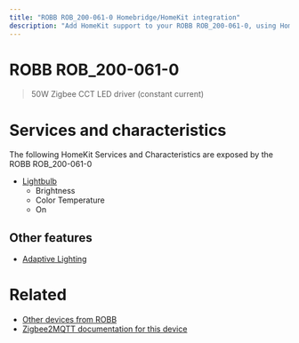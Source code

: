 ```yaml
---
title: "ROBB ROB_200-061-0 Homebridge/HomeKit integration"
description: "Add HomeKit support to your ROBB ROB_200-061-0, using Homebridge, Zigbee2MQTT and homebridge-z2m."
---
```

<!---
This file has been GENERATED using src/docgen/docgen.ts
DO NOT EDIT THIS FILE MANUALLY!
-->
# ROBB ROB_200-061-0
> 50W Zigbee CCT LED driver (constant current)


# Services and characteristics
The following HomeKit Services and Characteristics are exposed by
the ROBB ROB_200-061-0

* [Lightbulb](../../light.md)
  * Brightness
  * Color Temperature
  * On

## Other features
* [Adaptive Lighting](../../light.md)

# Related
* [Other devices from ROBB](../index.md#robb)
* [Zigbee2MQTT documentation for this device](https://www.zigbee2mqtt.io/devices/ROB_200-061-0.html)